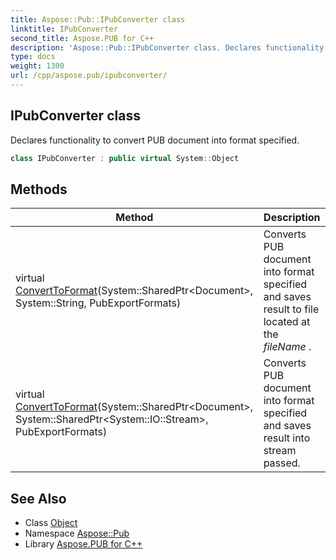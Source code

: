 ```yaml
---
title: Aspose::Pub::IPubConverter class
linktitle: IPubConverter
second_title: Aspose.PUB for C++
description: 'Aspose::Pub::IPubConverter class. Declares functionality to convert PUB document into format specified in C++.'
type: docs
weight: 1300
url: /cpp/aspose.pub/ipubconverter/
---
```

## IPubConverter class


Declares functionality to convert PUB document into format specified.

```cpp
class IPubConverter : public virtual System::Object
```

## Methods

| Method | Description |
| --- | --- |
| virtual [ConvertToFormat](./converttoformat/)(System::SharedPtr\<Document\>, System::String, PubExportFormats) | Converts PUB document into format specified and saves result to file located at the *fileName* . |
| virtual [ConvertToFormat](./converttoformat/)(System::SharedPtr\<Document\>, System::SharedPtr\<System::IO::Stream\>, PubExportFormats) | Converts PUB document into format specified and saves result into stream passed. |
## See Also

* Class [Object](../../system/object/)
* Namespace [Aspose::Pub](../)
* Library [Aspose.PUB for C++](../../)

